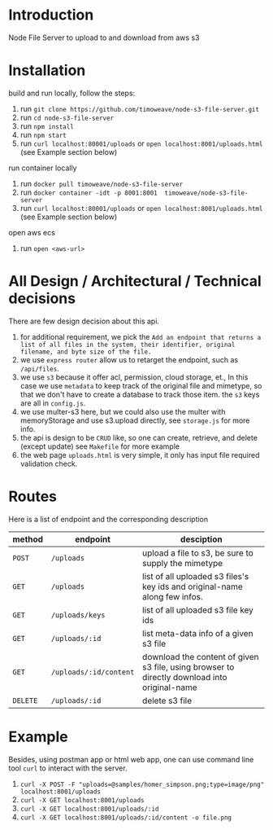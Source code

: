 Introduction
============
Node File Server to upload to and download from aws s3

Installation
============

build and run locally, follow the steps:

1. run `git clone https://github.com/timoweave/node-s3-file-server.git`
1. run `cd node-s3-file-server`
1. run `npm install`
1. run `npm start`
1. run `curl localhost:80001/uploads` or `open localhost:8001/uploads.html` (see Example section below)

run container locally

1. run `docker pull timoweave/node-s3-file-server`
1. run `docker container -idt -p 8001:8001  timoweave/node-s3-file-server`
1. run `curl localhost:80001/uploads` or `open localhost:8001/uploads.html` (see Example section below)

open aws ecs

1. run `open <aws-url>`

All Design / Architectural / Technical decisions
================================================

There are few design decision about this api.

1. for additional requirement, we pick the `Add an endpoint that returns a list of all files in the system, their identifier, original filename, and byte size of the file.`
1. we use `express router` allow us to retarget the endpoint, such as `/api/files`.
1. we use `s3` because it offer acl, permission, cloud storage, et., In
   this case we use `metadata` to keep track of the original file and
   mimetype, so that we don't have to create a database to track those
   item. the `s3` keys are all in `config.js`.
1. we use multer-s3 here, but we could also use the multer with memoryStorage and use s3.upload directly,
   see `storage.js` for more info.
1. the api is design to be `CRUD` like, so one can create, retrieve, and delete (except update)
   see `Makefile` for more example
1. the web page `uploads.html` is very simple, it only has input file required validation check.

Routes
======
Here is a list of endpoint and the corresponding description

|method| endpoint| desciption|
|---|---|---|
| `POST` | `/uploads`  | upload a file to s3, be sure to supply the mimetype |
| `GET` | `/uploads` | list of all uploaded s3 files's key ids and original-name along few infos. |
| `GET` | `/uploads/keys` | list of all uploaded s3 file key ids |
| `GET` | `/uploads/:id` | list meta-data info of a given s3 file |
| `GET` | `/uploads/:id/content` | download the content of given s3 file, using browser to directly download into original-name |
| `DELETE` | `/uploads/:id` | delete s3 file |

Example
=======

Besides, using postman app or html web app, one can use command line tool `curl` to interact with the server.

1. `curl -X POST -F "uploads=@samples/homer_simpson.png;type=image/png" localhost:8001/uploads`
1. `curl -X GET localhost:8001/uploads`
1. `curl -X GET localhost:8001/uploads/:id`
1. `curl -X GET localhost:8001/uploads/:id/content -o file.png`


